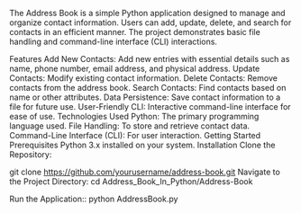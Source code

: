 The Address Book is a simple Python application designed to manage and organize contact information. Users can add, update, delete, and search for contacts in an efficient manner. The project demonstrates basic file handling and command-line interface (CLI) interactions.

Features
Add New Contacts: Add new entries with essential details such as name, phone number, email address, and physical address.
Update Contacts: Modify existing contact information.
Delete Contacts: Remove contacts from the address book.
Search Contacts: Find contacts based on name or other attributes.
Data Persistence: Save contact information to a file for future use.
User-Friendly CLI: Interactive command-line interface for ease of use.
Technologies Used
Python: The primary programming language used.
File Handling: To store and retrieve contact data.
Command-Line Interface (CLI): For user interaction.
Getting Started
Prerequisites
Python 3.x installed on your system.
Installation
Clone the Repository:

git clone https://github.com/yourusername/address-book.git
Navigate to the Project Directory: cd Address_Book_In_Python/Address-Book

Run the Application:: python AddressBook.py
